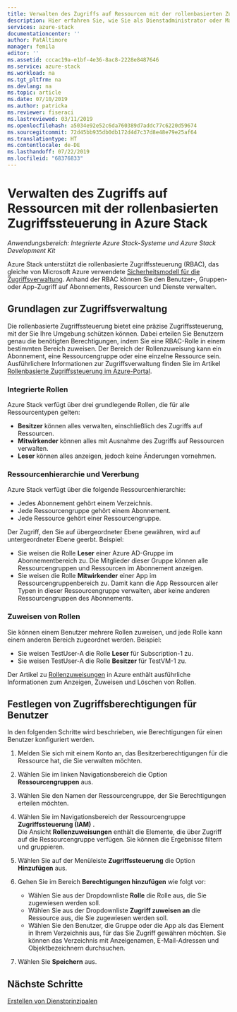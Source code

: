 ```yaml
---
title: Verwalten des Zugriffs auf Ressourcen mit der rollenbasierten Zugriffssteuerung in Azure Stack | Microsoft-Dokumentation
description: Hier erfahren Sie, wie Sie als Dienstadministrator oder Mandant in Azure Stack Berechtigungen für die rollenbasierte Zugriffssteuerung (RBAC) verwalten.
services: azure-stack
documentationcenter: ''
author: PatAltimore
manager: femila
editor: ''
ms.assetid: cccac19a-e1bf-4e36-8ac8-2228e8487646
ms.service: azure-stack
ms.workload: na
ms.tgt_pltfrm: na
ms.devlang: na
ms.topic: article
ms.date: 07/10/2019
ms.author: patricka
ms.reviewer: fiseraci
ms.lastreviewed: 03/11/2019
ms.openlocfilehash: a5034e92e52c6da760389d7addc77c6220d59674
ms.sourcegitcommit: 72d45bb935db0db172d4d7c37d8e48e79e25af64
ms.translationtype: HT
ms.contentlocale: de-DE
ms.lasthandoff: 07/22/2019
ms.locfileid: "68376833"
---
```

# <a name="manage-access-to-resources-in-azure-stack-with-role-based-access-control"></a>Verwalten des Zugriffs auf Ressourcen mit der rollenbasierten Zugriffssteuerung in Azure Stack

*Anwendungsbereich: Integrierte Azure Stack-Systeme und Azure Stack Development Kit*

Azure Stack unterstützt die rollenbasierte Zugriffssteuerung (RBAC), das gleiche von Microsoft Azure verwendete [Sicherheitsmodell für die Zugriffsverwaltung](https://docs.microsoft.com/azure/role-based-access-control/overview). Anhand der RBAC können Sie den Benutzer-, Gruppen- oder App-Zugriff auf Abonnements, Ressourcen und Dienste verwalten.

## <a name="basics-of-access-management"></a>Grundlagen zur Zugriffsverwaltung

Die rollenbasierte Zugriffssteuerung bietet eine präzise Zugriffssteuerung, mit der Sie Ihre Umgebung schützen können. Dabei erteilen Sie Benutzern genau die benötigten Berechtigungen, indem Sie eine RBAC-Rolle in einem bestimmten Bereich zuweisen. Der Bereich der Rollenzuweisung kann ein Abonnement, eine Ressourcengruppe oder eine einzelne Ressource sein. Ausführlichere Informationen zur Zugriffsverwaltung finden Sie im Artikel [Rollenbasierte Zugriffssteuerung im Azure-Portal](https://docs.microsoft.com/azure/role-based-access-control/overview).

### <a name="built-in-roles"></a>Integrierte Rollen

Azure Stack verfügt über drei grundlegende Rollen, die für alle Ressourcentypen gelten:

* **Besitzer** können alles verwalten, einschließlich des Zugriffs auf Ressourcen.
* **Mitwirkender** können alles mit Ausnahme des Zugriffs auf Ressourcen verwalten.
* **Leser** können alles anzeigen, jedoch keine Änderungen vornehmen.

### <a name="resource-hierarchy-and-inheritance"></a>Ressourcenhierarchie und Vererbung

Azure Stack verfügt über die folgende Ressourcenhierarchie:

* Jedes Abonnement gehört einem Verzeichnis.
* Jede Ressourcengruppe gehört einem Abonnement.
* Jede Ressource gehört einer Ressourcengruppe.

Der Zugriff, den Sie auf übergeordneter Ebene gewähren, wird auf untergeordneter Ebene geerbt. Beispiel:

* Sie weisen die Rolle **Leser** einer Azure AD-Gruppe im Abonnementbereich zu. Die Mitglieder dieser Gruppe können alle Ressourcengruppen und Ressourcen im Abonnement anzeigen.
* Sie weisen die Rolle **Mitwirkender** einer App im Ressourcengruppenbereich zu. Damit kann die App Ressourcen aller Typen in dieser Ressourcengruppe verwalten, aber keine anderen Ressourcengruppen des Abonnements.

### <a name="assigning-roles"></a>Zuweisen von Rollen

Sie können einem Benutzer mehrere Rollen zuweisen, und jede Rolle kann einem anderen Bereich zugeordnet werden. Beispiel:

* Sie weisen TestUser-A die Rolle **Leser** für Subscription-1 zu.
* Sie weisen TestUser-A die Rolle **Besitzer** für TestVM-1 zu.

Der Artikel zu [Rollenzuweisungen](https://docs.microsoft.com/azure/role-based-access-control/role-assignments-portal) in Azure enthält ausführliche Informationen zum Anzeigen, Zuweisen und Löschen von Rollen.

## <a name="set-access-permissions-for-a-user"></a>Festlegen von Zugriffsberechtigungen für Benutzer

In den folgenden Schritte wird beschrieben, wie Berechtigungen für einen Benutzer konfiguriert werden.

1. Melden Sie sich mit einem Konto an, das Besitzerberechtigungen für die Ressource hat, die Sie verwalten möchten.
2. Wählen Sie im linken Navigationsbereich die Option **Ressourcengruppen** aus.
3. Wählen Sie den Namen der Ressourcengruppe, der Sie Berechtigungen erteilen möchten.
4. Wählen Sie im Navigationsbereich der Ressourcengruppe **Zugriffssteuerung (IAM)** .<BR> Die Ansicht **Rollenzuweisungen** enthält die Elemente, die über Zugriff auf die Ressourcengruppe verfügen. Sie können die Ergebnisse filtern und gruppieren.
5. Wählen Sie auf der Menüleiste **Zugriffssteuerung** die Option **Hinzufügen** aus.
6. Gehen Sie im Bereich **Berechtigungen hinzufügen** wie folgt vor:

   * Wählen Sie aus der Dropdownliste **Rolle** die Rolle aus, die Sie zugewiesen werden soll.
   * Wählen Sie aus der Dropdownliste **Zugriff zuweisen an** die Ressource aus, die Sie zugewiesen werden soll.
   * Wählen Sie den Benutzer, die Gruppe oder die App als das Element in Ihrem Verzeichnis aus, für das Sie Zugriff gewähren möchten. Sie können das Verzeichnis mit Anzeigenamen, E-Mail-Adressen und Objektbezeichnern durchsuchen.

7. Wählen Sie **Speichern** aus.

## <a name="next-steps"></a>Nächste Schritte

[Erstellen von Dienstprinzipalen](../operator/azure-stack-create-service-principals.md)
